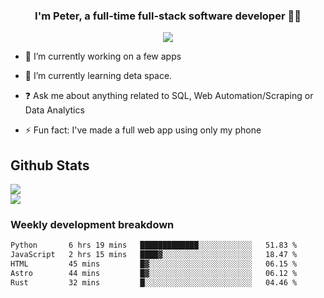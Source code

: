 
### <div align="center">I'm Peter, a full-time full-stack software developer 👨‍💻</div>  
<div align="center">
<a href="https://ko-fi.com/theofficialpeter" target="_blank" style="display: inline-block;">
                <img
                    src="https://img.shields.io/badge/Donate-Ko--fi-F16061.svg?style=flat-square&logo=ko-fi" 
                    align="center"
                />
            </a> 
</div>  

- 🔭 I’m currently working on a few apps  
  

- 🌱 I’m currently learning deta space.  
  

- ❓ Ask me about anything related to SQL, Web Automation/Scraping or Data Analytics  
  

- ⚡ Fun fact: I've made a full web app using only my phone  
  



## Github Stats  
![](https://github-readme-stats.vercel.app/api?username=TheOfficialPeter&theme=tokyonight&hide_border=true&include_all_commits=false&count_private=false)<br/>
![](https://github-readme-stats.vercel.app/api/top-langs/?username=TheOfficialPeter&theme=tokyonight&hide_border=true&include_all_commits=false&count_private=false&layout=compact)

<h3>Weekly development breakdown</h3>

<!--START_SECTION:waka-->

```txt
Python       6 hrs 19 mins   █████████████░░░░░░░░░░░░   51.83 %
JavaScript   2 hrs 15 mins   ████▓░░░░░░░░░░░░░░░░░░░░   18.47 %
HTML         45 mins         █▓░░░░░░░░░░░░░░░░░░░░░░░   06.15 %
Astro        44 mins         █▓░░░░░░░░░░░░░░░░░░░░░░░   06.12 %
Rust         32 mins         █░░░░░░░░░░░░░░░░░░░░░░░░   04.46 %
```

<!--END_SECTION:waka-->
